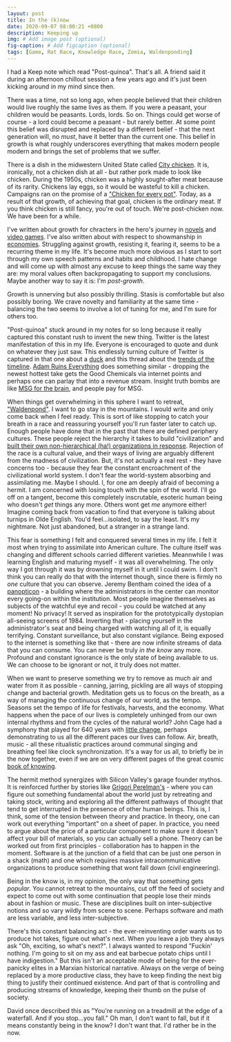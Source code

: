 ```yaml
---
layout: post
title: In the (k)now
date: 2020-09-07 08:00:21 +0800
description: Keeping up
img: # Add image post (optional)
fig-caption: # Add figcaption (optional)
tags: [Game, Rat Race, Knowledge Race, Zomia, Waldenponding]
---
```


I had a Keep note which read "Post-quinoa". That's all. A friend said it during an afternoon chillout session a few years ago and it's just been kicking around in my mind since then.

There was a time, not so long ago, when people believed that their children would live roughly the same lives as them. If you were a peasant, your children would be peasants. Lords, lords. So on. Things could get worse of course - a lord could become a peasant - but rarely better. At some point this belief was disrupted and replaced by a different belief - that the next generation will, no _must_, have it better than the current one. This belief in growth is what roughly underscores everything that makes modern people modern and brings the set of problems that we suffer.

There is a dish in the midwestern United State called [City chicken](https://en.wikipedia.org/wiki/City_chicken). It is, ironically, not a chicken dish at all - but rather pork made to look like chicken. During the 1950s, chicken was a highly sought-after meat because of its rarity. Chickens lay eggs, so it would be wasteful to kill a chicken. Campaigns ran on the promise of a ["Chicken for every pot"](https://iowaculture.gov/history/education/educator-resources/primary-source-sets/great-depression-and-herbert-hoover/chicken). Today, as a result of that growth, of achieving that goal, chicken is the ordinary meat. If you think chicken is still fancy, you're out of touch. We're post-chicken now. We have been for a while.

I've written about growth for chracters in the hero's journey in [novels](../novel-teleology) and [video games](../seh-deh-proyakt-red). I've also written about with respect to showmanship in [economies](../aesthetics-modernity). Struggling against growth, resisting it, fearing it, seems to be a recurring theme in my life. It's become much more obvious as I start to sort through my own speech patterns and habits and childhood. I hate change and will come up with almost any excuse to keep things the same way they are: my moral values often backpropagating to support my conclusions. Maybe another way to say it is: I'm _post-growth_.

Growth is unnerving but also possibly thrilling. Stasis is comfortable but also possibly boring. We crave novelty and familiarity at the same time - balancing the two seems to involve a lot of tuning for me, and I'm sure for others too.

"Post-quinoa" stuck around in my notes for so long because it really captured this constant rush to invent the new thing. Twitter is the latest manifestation of this in my life. Everyone is encouraged to quote and dunk on whatever they just saw. This endlessly turning culture of Twitter is captured in that one about a [duck](https://twitter.com/pixelatedboat/status/741904787361300481) and this thread about the [trends of the timeline](https://twitter.com/visakanv/status/1293282798120218624). [Adam Ruins Everything](https://en.wikipedia.org/wiki/Adam_Ruins_Everything) does something similar - dropping the newest hottest take gets the Good Chemicals via internet points and perhaps one can parlay that into a revenue stream. Insight truth bombs are like [MSG for the brain](../info-diet), and people pay for MSG.

When things get overwhelming in this sphere I want to retreat, ["Waldenpond"](https://breakingsmart.substack.com/p/against-waldenponding). I want to go stay in the mountains. I would write and only come back when I feel ready. This is sort of like stopping to catch your breath in a race and reassuring yourself you'll run faster later to catch up. Enough people have done that in the past that there are defined periphery cultures. These people reject the hierarchy it takes to build "civilization" and [built their own non-hierarchical (ha!) organizations in response](https://en.wikipedia.org/wiki/Southeast_Asian_Massif). Rejection of the race is a cultural value, and their ways of living are arguably different from the madness of civilization. But, it's not actually a real rest - they have concerns too - because they fear the constant encroachment of the civilizational world system. I don't fear the world-system absorbing and assimilating me. Maybe I should. I, for one am deeply afraid of becoming a hermit. I am concerned with losing touch with the spin of the world. I'll go off on a tangent, become this completely inscrutable, esoteric human being who doesn't _get_ things any more. Others wont get _me_ anymore either! Imagine coming back from vacation to find that everyone is talking about turnips in Olde English. You'd feel...isolated, to say the least. It's my nightmare. Not just abandoned, but a stranger in a strange land.

This fear is something I felt and conquered several times in my life. I felt it most when trying to assimilate into American culture. The culture itself was changing and different schools carried different varieties. Meannwhile I was learning English and maturing myself - it was all overwhelming. The only way I got through it was by drowning myself in it until I could swim. I don't think you can really do that with the internet though, since there is firmly no _one_ culture that you can observe. Jeremy Bentham coined the idea of a [panopticon](https://en.wikipedia.org/wiki/Panopticon#:~:text=The%20panopticon%20is%20a%20type,Bentham%20in%20the%2018th%20century.&text=From%20the%20centre%20the%20manager,able%20to%20watch%20the%20inmates.) - a building where the administrators in the center can monitor every going-on within the institution. Most people imagine themselves as subjects of the watchful eye and recoil - you could be watched at any moment! No privacy! It served as inspiration for the prototypically dystopian all-seeing screens of 1984. Inverting that - placing yourself in the administrator's seat and being charged with watching all of it, is equally terrifying. Constant surveillance, but also constant vigilance. Being exposed to the internet is something like that - there are now infinite streams of data that you can consume. You can never be truly _in the know_ any more. Profound and constant ignorance is the only state of being available to us. We can choose to be ignorant or not, it truly does not matter.

When we want to preserve something we try to remove as much air and water from it as possible - canning, jarring, pickling are all ways of stopping change and bacterial growth. Meditation gets us to focus on the breath, as a way of managing the continuous change of our world, as the tempo. Seasons set the tempo of life for festivals, harvests, and the economy. What happens when the pace of our lives is completely unhinged from our own internal rhythms and from the cycles of the natural world? John Cage  had a symphony that played for 640 years with [little change](https://www.bbc.com/news/world-europe-54041568), perhaps demonstrating to us all the different paces our lives can follow. Air, breath, music - all these ritualistic practices around communal singing and breathing feel like clock synchronization. It's a way for us all, to briefly be in the now together, even if we are on very different pages of the great cosmic [book of knowing](https://en.wikipedia.org/wiki/Proofs_from_THE_BOOK#:~:text=Proofs%20from%20THE%20BOOK%20is,proof%20of%20each%20mathematical%20theorem.).

The hermit method synergizes with Silicon Valley's garage founder mythos. It is reinforced further by stories like [Grigori Perelman's](https://en.wikipedia.org/wiki/Grigori_Perelman) - where you can figure out something fundamental about the world just by retreating and taking stock, writing and exploring all the different pathways of thought that tend to get interrupted in the presence of other human beings. This is, I think, some of the tension between theory and practice. In theory, one can work out everything "important" on a sheet of paper. In practice, you need to argue about the price of a particular component to make sure it doesn't affect your bill of materials, so you can actually sell a phone. Theory can be worked out from first principles - collaboration has to happen in the moment. Software is at the junction of a field that can be just one person in a shack (math) and one which requires massive intracommunicative organizations to produce something that wont fall down (civil engineering).

Being in the know is, in my opinion, the only way that something gets _popular_. You cannot retreat to the mountains, cut off the feed of society and expect to come out with some continuation that people lose their minds about in fashion or music. These are disciplines built on inter-subjective notions and so vary wildly from scene to scene. Perhaps software and math are less variable, and less inter-subjective.

There's this constant balancing act - the ever-reinventing order wants us to produce hot takes, figure out what's next. When you leave a job they always ask "Oh, exciting, so what's next?". I always wanted to respond "Fuckin' nothing. I'm going to sit on my ass and eat barbecue potato chips until I have indigestion." But this isn't an acceptable mode of being for the ever-panicky elites in a Marxian historical narrative. Always on the verge of being replaced by a more productive class, they have to keep finding the next big thing to justify their continued existence. And part of that is controlling and producing streams of knowledge, keeping their thumb on the pulse of society.


David once described this as "You're running on a treadmill at the edge of a waterfall. And if you stop...you fall." Oh man, I don't want to fall, but if it means constantly being in the know? I don't want that. I'd rather be in the now.
